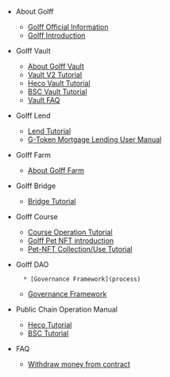 
* About Golff
	* [Golff Official Information](README)
	* [Golff Introduction](introduction)

* Golff Vault
	* [About Golff Vault](aboutVault)
	* [Vault V2 Tutorial](VaultV2)
	* [Heco Vault Tutorial](HecoVault)
	* [BSC Vault Tutorial](BSCVault)
	* [Vault FAQ](VaultFAQ)

* Golff Lend
	* [Lend Tutorial](HecoLend)
	* [G-Token Mortgage Lending User Manual](GTokenLend)

* Golff Farm
	* [About Golff Farm](aboutFarm)

* Golff Bridge
	* [Bridge Tutorial](GolffBridge)

* Golff Course
	* [Course Operation Tutorial](Course3)
	* [Golff Pet NFT introduction](PetNFT1)
	* [Pet-NFT Collection/Use Tutorial](NFTuse)

* Golff DAO

        * [Governance Framework](process)
	* [Governance Framework](golffdao)

* Public Chain Operation Manual
	* [Heco Tutorial](Heco)
	* [BSC Tutorial](BSC)	

* FAQ
	* [Withdraw money from contract](contract)
	
